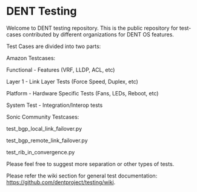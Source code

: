 # DENT Testing
Welcome to DENT testing repository. This is the public repository for test-cases contributed by different organizations for DENT OS features. 


Test Cases are divided into two parts:


Amazon Testcases:

   Functional - Features (VRF, LLDP, ACL, etc)


   Layer 1 - Link Layer Tests (Force Speed, Duplex, etc)


   Platform - Hardware Specific Tests (Fans, LEDs, Reboot, etc)


   System Test - Integration/Interop tests

Sonic Community Testcases:


   test_bgp_local_link_failover.py

   
   test_bgp_remote_link_failover.py

   
   test_rib_in_convergence.py

Please feel free to suggest more separation or other types of tests.

Please refer the wiki section for general test documentation: https://github.com/dentproject/testing/wiki.